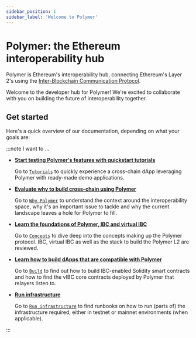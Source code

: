 ```yaml
---
sidebar_position: 1
sidebar_label: 'Welcome to Polymer'
---
```


# Polymer: the Ethereum interoperability hub

Polymer is Ethereum's interoperability hub, connecting Ethereum's Layer 2's using the [Inter-Blockchain Communication Protocol](https://ibcprotocol.dev).

Welcome to the developer hub for Polymer! We're excited to collaborate with you on building the future of interoperability together.

<!-- Depending on what leads the reader here, we could add Polymer features. But there's a chance that info is duplicated on the developer hub homepage, i.e. polymerlabs.org/developers -->

## Get started

Here's a quick overview of our documentation, depending on what your goals are:

:::note I want to ...

- [**Start testing Polymer's features with quickstart tutorials**](./category/tutorials/)

    Go to [`Tutorials`](./category/tutorials/) to quickly experience a cross-chain dApp leveraging Polymer with ready-made demo applications.

- [**Evaluate why to build cross-chain using Polymer**](./category/why-polymer/)

    Go to [`Why Polymer`](./category/why-polymer/) to understand the context around the interoperability space, why it's an important issue to tackle and why the current landscape leaves a hole for Polymer to fill.

- [**Learn the foundations of Polymer, IBC and virtual IBC**](./category/concepts/)

    Go to [`Concepts`](./category/concepts/) to dive deep into the concepts making up the Polymer protocol. IBC, virtual IBC as well as the stack to build the Polymer L2 are reviewed.

- [**Learn how to build dApps that are compatible with Polymer**](./category/build/)

    Go to [`Build`](./category/build) to find out how to build IBC-enabled Solidity smart contracts and how to find the vIBC core contracts deployed by Polymer that relayers listen to.

- [**Run infrastructure**](./category/run-infrastructure/)

    Go to [`Run infrastructure`](./category/run-infrastructure/) to find runbooks on how to run (parts of) the infrastructure required, either in testnet or mainnet environments (when applicable).

:::


